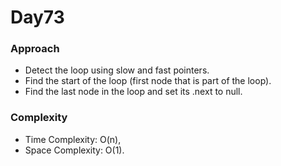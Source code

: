 # Day73

### Approach

- Detect the loop using slow and fast pointers.
- Find the start of the loop (first node that is part of the loop).
- Find the last node in the loop and set its .next to null.

### Complexity

- Time Complexity: O(n),
- Space Complexity: O(1).
